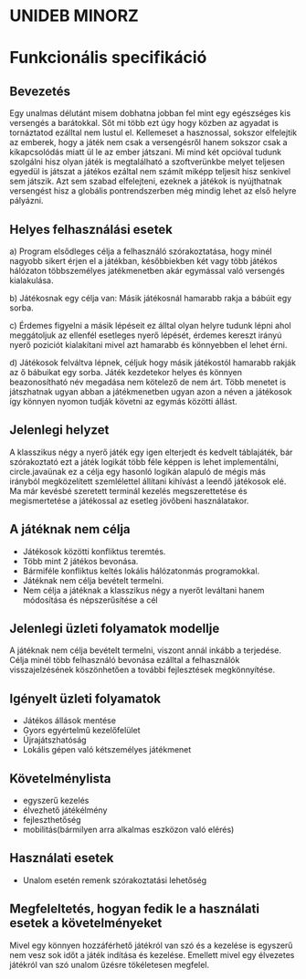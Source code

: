 # UNIDEB MINORZ
# Funkcionális specifikáció

## Bevezetés

Egy unalmas délutánt misem dobhatna jobban fel mint egy egészséges kis versengés a barátokkal. Sőt mi több ezt úgy
hogy közben az agyadat is tornáztatod ezálltal nem lustul el. Kellemeset a hasznossal, sokszor elfelejtik az emberek, 
hogy a játék nem csak a versengésről hanem sokszor csak a kikapcsolódás miatt ül le az ember játszani.
Mi mind két opcióval tudunk szolgálni hisz olyan játék is megtalálható a szoftverünkbe melyet teljesen egyedül is 
játszat a játékos ezáltal nem számít miképp teljesít hisz senkivel sem játszik. Azt sem szabad elfelejteni, ezeknek a játékok is 
nyújthatnak versengést hisz a globális pontrendszerben még mindig lehet az első helyre pályázni.

## Helyes felhasználási esetek

a) Program elsődleges célja a felhasználó szórakoztatása, hogy
minél nagyobb sikert érjen el a játékban, későbbiekben két
vagy több játékos hálózaton többszemélyes jatékmenetben
akár egymással való versengés kialakulása.

b) Játékosnak egy célja van: Másik játékosnál hamarabb rakja a bábúit egy sorba.

c) Érdemes figyelni a másik lépéseit ez álltal olyan helyre tudunk lépni ahol meggátoljuk az ellenfél
esetleges nyerő lépését, érdemes kereszt irányú nyerő poziciót kialakítani mivel azt hamarabb és könnyebben el lehet érni.

d) Játékosok felváltva lépnek, céljuk hogy másik játékostól hamarabb rakják az ő bábuikat egy sorba. Játék
kezdetekor helyes és könnyen beazonosítható név megadása nem kötelező de nem árt. Több menetet is játszhatnak ugyan abban
a játékmenetben ugyan azon a néven a játékosok így könnyen nyomon tudják követni az egymás közötti állást.


## Jelenlegi helyzet

A klasszikus négy a nyerő játék egy igen elterjedt és kedvelt táblajáték, bár szórakoztató ezt a játék logikát
több féle képpen is lehet implementálni, circle.javaünak ez a célja egy hasonló logikán alapuló
de mégis más irányból megközelített szemlélettel állítani kihívást a leendő játékosok elé.
Ma már kevésbé szeretett terminál kezelés megszerettetése és megismertetése a játékossal az esetleg jövőbeni 
használatakor.


## A játéknak nem célja

- Játékosok közötti konfliktus teremtés.
- Több mint 2 játékos bevonása.
- Bármiféle konfliktus keltés lokális hálózatonmás programokkal.
- Játéknak nem célja bevételt termelni.
- Nem célja a játéknak a klasszikus négy a nyerőt leváltani hanem módosítása és népszerűsítése a cél

## Jelenlegi üzleti folyamatok modellje

A játéknak nem célja bevételt termelni, viszont annál inkább a terjedése. Célja minél több felhasználó bevonása
ezálltal a felhasználók visszajelzésének köszönhetően a további fejlesztések megkönnyítése.

## Igényelt üzleti folyamatok

- Játékos állások mentése
- Gyors egyértelmű kezelőfelület
- Újrajátszhatóság
- Lokális gépen való kétszemélyes játékmenet

## Követelménylista

* egyszerű kezelés
* élvezhető játékélmény
* fejleszthetőség
* mobilitás(bármilyen arra alkalmas eszközon való elérés)

## Használati esetek

* Unalom esetén remenk szórakoztatási lehetőség 


## Megfeleltetés, hogyan fedik le a használati esetek a követelményeket

 Mivel egy könnyen hozzáférhető játékról van szó és a kezelése is egyszerű nem vesz sok időt a játék
 indítása és kezelése. Emellett mivel egy élvezetes játékról van szó unalom űzésre tökéletesen megfelel.
